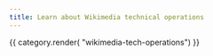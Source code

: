 ```yaml
---
title: Learn about Wikimedia technical operations
---
```

{{ category.render( "wikimedia-tech-operations") }}

